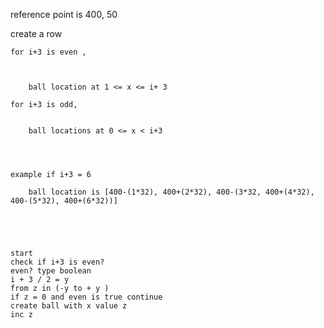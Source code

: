 

reference point is 400, 50

create a row

    for i+3 is even ,



        ball location at 1 <= x <= i+ 3

    for i+3 is odd, 


        ball locations at 0 <= x < i+3 




    example if i+3 = 6

        ball location is [400-(1*32), 400+(2*32), 400-(3*32, 400+(4*32), 400-(5*32), 400+(6*32))]





    start
    check if i+3 is even?
    even? type boolean
    i + 3 / 2 = y
    from z in (-y to + y )
    if z = 0 and even is true continue
    create ball with x value z
    inc z
    
